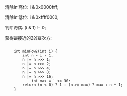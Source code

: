 

清除Int高位: i & 0x0000ffff;

清除Int低位: i & 0xffff0000;

判断奇偶: (i & 1) != 0;

获得最接近的2的幂次方:

<code>
	int minPow2(int i) {
		int n = i - 1;
		n |= n >>> 1;
		n |= n >>> 2;
		n |= n >>> 4;
		n |= n >>> 8;
		n |= n >>> 16;
    		int max = 1 << 30;
		return (n < 0) ? 1 : (n >= max) ? max : n + 1;
	}
<code>

